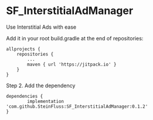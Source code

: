 # SF_InterstitialAdManager
Use Interstitial Ads with ease



Add it in your root build.gradle at the end of repositories:

	allprojects {
		repositories {
			...
			maven { url 'https://jitpack.io' }
		}
	}


Step 2. Add the dependency

	dependencies {
	        implementation 'com.github.SteinFluss:SF_InterstitialAdManager:0.1.2'
	}
